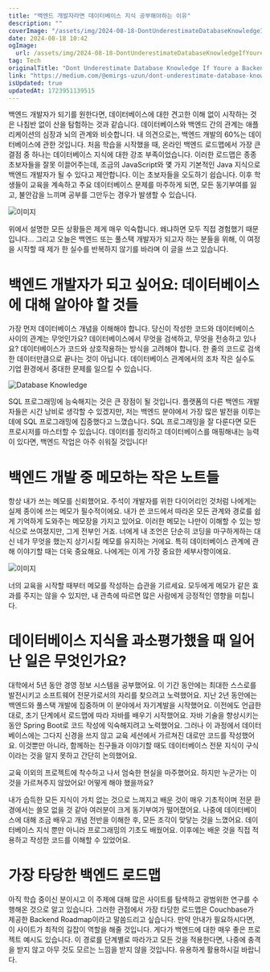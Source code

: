 ```yaml
---
title: "백엔드 개발자라면 데이터베이스 지식 공부해야하는 이유"
description: ""
coverImage: "/assets/img/2024-08-18-DontUnderestimateDatabaseKnowledgeIfYoureaBackendDeveloper_0.png"
date: 2024-08-18 10:42
ogImage:
  url: /assets/img/2024-08-18-DontUnderestimateDatabaseKnowledgeIfYoureaBackendDeveloper_0.png
tag: Tech
originalTitle: "Dont Underestimate Database Knowledge If Youre a Backend Developer"
link: "https://medium.com/@emirgs-uzun/dont-underestimate-database-knowledge-if-you-re-a-backend-developer-f5a146871216"
isUpdated: true
updatedAt: 1723951139515
---
```


백엔드 개발자가 되기를 원한다면, 데이터베이스에 대한 견고한 이해 없이 시작하는 것은 나침반 없이 산을 탐험하는 것과 같습니다. 데이터베이스와 백엔드 간의 관계는 애플리케이션의 심장과 뇌의 관계와 비슷합니다. 내 의견으로는, 백엔드 개발의 60%는 데이터베이스에 관한 것입니다. 처음 학습을 시작했을 때, 온라인 백엔드 로드맵에서 가장 큰 결점 중 하나는 데이터베이스 지식에 대한 강조 부족이었습니다. 이러한 로드맵은 종종 초보자들을 잘못 이끌어주는데, 조금의 JavaScript와 몇 가지 기본적인 Java 지식으로 백엔드 개발자가 될 수 있다고 제안합니다. 이는 초보자들을 오도하기 쉽습니다. 이후 학생들이 교육을 계속하고 주요 데이터베이스 문제를 마주하게 되면, 모든 동기부여를 잃고, 불안감을 느끼며 공부를 그만두는 경우가 발생할 수 있습니다.

![이미지](/assets/img/2024-08-18-DontUnderestimateDatabaseKnowledgeIfYoureaBackendDeveloper_0.png)

위에서 설명한 모든 상황들은 제게 매우 익숙합니다. 왜냐하면 모두 직접 경험했기 때문입니다… 그리고 오늘은 백엔드 또는 풀스택 개발자가 되고자 하는 분들을 위해, 이 여정을 시작할 때 제가 한 실수를 반복하지 않기를 바라며 이 글을 쓰고 있습니다.

# 백엔드 개발자가 되고 싶어요: 데이터베이스에 대해 알아야 할 것들

<div class="content-ad"></div>

가장 먼저 데이터베이스 개념을 이해해야 합니다. 당신이 작성한 코드와 데이터베이스 사이의 관계는 무엇인가요? 데이터베이스에서 무엇을 검색하고, 무엇을 전송하고 있나요? 데이터베이스가 코드와 상호작용하는 방식을 고려해야 합니다. 한 줄의 코드로 검색한 데이터만큼으로 끝나는 것이 아닙니다. 데이터베이스 관계에서의 조차 작은 실수도 기업 환경에서 중대한 문제를 일으킬 수 있습니다.

![Database Knowledge](/assets/img/2024-08-18-DontUnderestimateDatabaseKnowledgeIfYoureaBackendDeveloper_1.png)

SQL 프로그래밍에 능숙해지는 것은 큰 장점이 될 것입니다. 플랫폼의 다른 백엔드 개발자들은 시간 낭비로 생각할 수 있겠지만, 저는 백엔드 분야에서 가장 많은 발전을 이루는 데에 SQL 프로그래밍에 집중했다고 느꼈습니다. SQL 프로그래밍을 잘 다룬다면 모든 프로시저를 마스터할 수 있습니다. 데이터를 정리하고 데이터베이스를 매핑해내는 능력이 있다면, 백엔드 작업은 아주 쉬워질 것입니다!

# 백엔드 개발 중 메모하는 작은 노트들

<div class="content-ad"></div>

항상 내가 쓰는 메모를 신뢰했어요. 주석이 개발자를 위한 다이어리인 것처럼 나에게는 실제 종이에 쓰는 메모가 필수적이에요. 내가 쓴 코드에서 따라온 모든 관계와 경로를 쉽게 기억하게 도와주는 메모장을 가지고 있어요. 이러한 메모는 나만이 이해할 수 있는 방식으로 쓰여졌지만, 그게 전부인 거죠. 너에게 내 조언은 단순히 코딩을 마구하게하는 대신 네가 무엇을 했는지 상기시킬 메모를 유지하는 거에요. 특히 데이터베이스 관계에 관해 이야기할 때는 더욱 중요해요. 나에게는 이게 가장 중요한 세부사항이에요.

![이미지](/assets/img/2024-08-18-DontUnderestimateDatabaseKnowledgeIfYoureaBackendDeveloper_2.png)

너의 교육을 시작할 때부터 메모를 작성하는 습관을 기르세요. 모두에게 메모가 같은 효과를 주지는 않을 수 있지만, 내 관측에 따르면 많은 사람에게 긍정적인 영향을 미칩니다.

# 데이터베이스 지식을 과소평가했을 때 일어난 일은 무엇인가요?

<div class="content-ad"></div>

대학에서 5년 동안 경영 정보 시스템을 공부했어요. 이 기간 동안에는 최대한 스스로를 발전시키고 소프트웨어 전문가로서의 자리를 찾으려고 노력했어요. 지난 2년 동안에는 백엔드와 풀스택 개발에 집중하며 이 분야에서 자기계발을 시작했어요. 이전에도 언급한 대로, 초기 단계에서 로드맵에 따라 자바를 배우기 시작했어요. 자바 기술을 향상시키는 동안 Spring Boot로 코드 작성에 익숙해지려고 노력했어요. 그러나 이 과정에서 데이터베이스에는 그다지 신경을 쓰지 않고 교육 세션에서 가르쳐진 대로만 코드를 작성했어요. 이것뿐만 아니라, 함께하는 친구들과 이야기할 때도 데이터베이스 전문 지식이 구식이라는 것을 알지 못하고 간단히 논의했어요.

교육 이외의 프로젝트에 착수하고 나서 엄숙한 현실을 마주했어요. 하지만 누군가는 이것을 가르쳐주지 않았어요! 어떻게 해야 했을까요?

내가 습득한 모든 지식이 가치 없는 것으로 느껴지고 배운 것이 매우 기초적이며 전문 환경에서는 쓸모 없을 것 같아 여러분이 크게 동기부여가 떨어졌어요. 나중에 데이터베이스에 대해 조금 배우고 개념 전반을 이해한 후, 모든 조각이 맞닿는 것을 느꼈어요. 데이터베이스 지식 뿐만 아니라 프로그래밍의 기초도 배웠어요. 이후에는 배운 것을 직접 적용하고 작성한 코드를 이해할 수 있었어요.

# 가장 타당한 백엔드 로드맵

<div class="content-ad"></div>

아직 학습 중이신 분이시고 이 주제에 대해 많은 사이트를 탐색하고 광범위한 연구를 수행해온 것으로 알고 있습니다. 그러한 관점에서 가장 타당한 로드맵은 Couchbase가 제공한 Backend Roadmap이라고 말씀드리고 싶습니다. 만약 안내가 필요하시다면, 이 사이트가 최적의 길잡이 역할을 해줄 것입니다. 게다가 백엔드에 대한 매우 좋은 프로젝트 예시도 있습니다. 이 경로를 단계별로 따라가고 모든 것을 적용한다면, 나중에 충격을 받지 않고 아무 것도 모르는 느낌을 받지 않을 것입니다. 유용하게 활용하시길 바랍니다.
